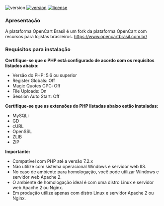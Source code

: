 ![version][opencart-badge] [![version][opencartbrasil-badge]][CHANGELOG] [![license][licenca-badge]][LICENSE]

### Apresentação

A plataforma OpenCart Brasil é um fork da plataforma OpenCart com recursos para lojistas brasileiros. https://www.opencartbrasil.com.br/

### Requisitos para instalação

**Certifique-se que o PHP está configurado de acordo com os requisitos listados abaixo:**

- Versão do PHP: 5.6 ou superior
- Register Globals: Off
- Magic Quotes GPC: Off
- File Uploads: On
- Session Auto Start: Off

**Certifique-se que as extensões do PHP listadas abaixo estão instaladas:**

- MySQLi
- GD
- cURL
- OpenSSL
- ZLIB
- ZIP

**Importante:**

- Compatível com PHP até a versão 7.2.x
- Não utilize com sistema operacional Windows e servidor web IIS.
- No caso de ambiente para homologação, você pode utilizar Windows e servidor web Apache 2.
- O ambiente de homologação ideal é com uma distro Linux e servidor web Apache 2 ou Nginx.
- Em produção utilize apenas com distro Linux e servidor Apache 2 ou Nginx.

[opencart-badge]: https://img.shields.io/badge/opencart-3.0.2.0-blue.svg
[opencartbrasil-badge]: https://img.shields.io/badge/opencartbrasil-1.0.0-blue.svg
[CHANGELOG]: ./CHANGELOG.md
[licenca-badge]: https://img.shields.io/badge/licença-GPLv3-blue.svg
[LICENSE]: ./LICENSE
